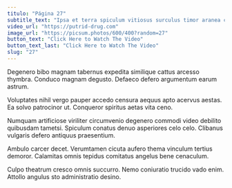 ```yaml
---
titulo: "Página 27"
subtitle_text: "Ipsa et terra spiculum vitiosus surculus timor aranea cubicularis."
video_url: "https://putrid-drug.com"
image_url: "https://picsum.photos/600/400?random=27"
button_text: "Click Here to Watch The Video"
button_text_last: "Click Here to Watch The Video"
slug: "27"
---
```


Degenero bibo magnam tabernus expedita similique cattus arcesso thymbra. Conduco magnam degusto. Defaeco defero argumentum earum astrum.

Voluptates nihil vergo pauper accedo censura aequus apto acervus aestas. Ea solvo patrocinor ut. Conqueror spiritus aetas vita ceno.

Numquam artificiose viriliter circumvenio degenero commodi video debilito quibusdam tametsi. Spiculum conatus denuo asperiores celo celo. Clibanus vulgaris defero antiquus praesentium.

Ambulo carcer decet. Verumtamen cicuta aufero thema vinculum tertius demoror. Calamitas omnis tepidus comitatus angelus bene cenaculum.

Culpo theatrum cresco omnis succurro. Nemo coniuratio trucido vado enim. Attollo angulus sto administratio desino.
